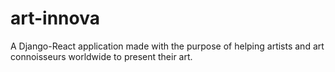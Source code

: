 # art-innova
A Django-React application made with the purpose of helping artists and art connoisseurs worldwide to present their art.
